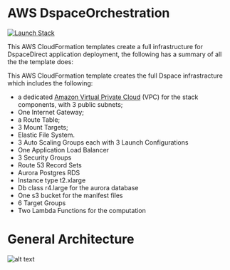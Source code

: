 # AWS DspaceOrchestration


[![Launch Stack](https://s3.amazonaws.com/cloudformation-examples/cloudformation-launch-stack.png)](https://console.aws.amazon.com/cloudformation/home?region=us-east-1#/stacks/new?stackName=dspacesample&templateURL=https://s3-eu-west-1.amazonaws.com/puppet-serverless/NestedStacks2/dspace_project_staging_cloudformation.template)

This AWS CloudFormation templates create a full infrastructure for DspaceDirect application deployment, the following has a summary of all the the template does:

This AWS CloudFormation template creates the full Dspace infrastracture which includes the following:

  - a dedicated [Amazon Virtual Private Cloud](https://aws.amazon.com/vpc) (VPC) for the stack components, with 3 public subnets;
  - One Internet Gateway;
  - a Route Table;
  - 3 Mount Targets;
  - Elastic File System.
  - 3 Auto Scaling Groups each with 3 Launch Configurations
  - One Application Load Balancer
  - 3 Security Groups
  - Route 53 Record Sets
  - Aurora Postgres RDS
  - Instance type t2.xlarge
  - Db class r4.large for the aurora database
  - One s3 bucket for the manifest files
  - 6 Target Groups
  - Two Lambda Functions for the computation
  
# General Architecture 
![alt text](https://github.com/dspaceproject/DspaceOrchestration/blob/master/files/image.png)
